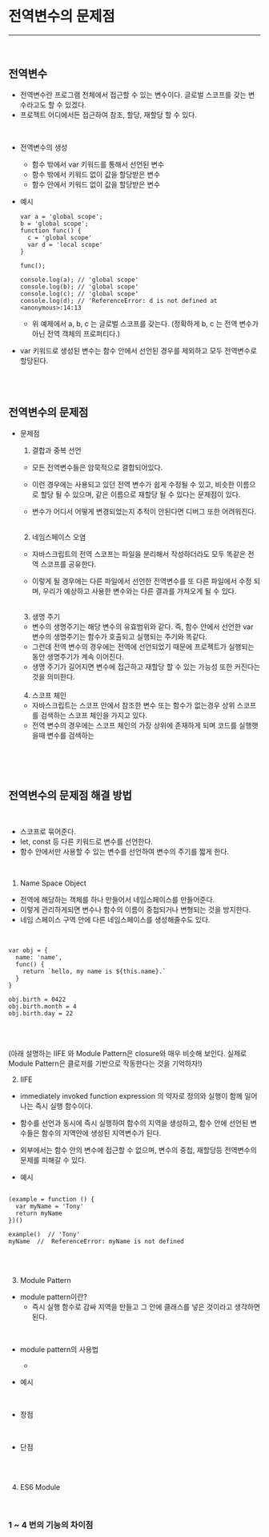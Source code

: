 # 전역변수의 문제점

---

<br>

## 전역변수

- 전역변수란 프로그램 전체에서 접근할 수 있는 변수이다. 글로벌 스코프를 갖는 변수라고도 할 수 있겠다.
- 프로젝트 어디에서든 접근하여 참조, 할당, 재할당 할 수 있다.

<br>

- 전역변수의 생성

  - 함수 밖에서 var 키워드를 통해서 선언된 변수
  - 함수 밖에서 키워드 없이 값을 할당받은 변수
  - 함수 안에서 키워드 없이 값을 할당받은 변수

- 예시

  ```
  var a = 'global scope';
  b = 'global scope';
  function func() {
    c = 'global scope'
    var d = 'local scope'
  }

  func();

  console.log(a); // 'global scope'
  console.log(b); // 'global scope'
  console.log(c); // 'global scope'
  console.log(d); // 'ReferenceError: d is not defined at <anonymous>:14:13
  ```

  - 위 예제에서 a, b, c 는 글로벌 스코프를 갖는다.
    (정확하게 b, c 는 전역 변수가아닌 전역 객체의 프로퍼티다.)

- var 키워드로 생성된 변수는 함수 안에서 선언된 경우를 제외하고 모두 전역변수로 할당된다.

<br>
<br>

## 전역변수의 문제점

- 문제점

  1. 결합과 중복 선언

  - 모든 전역변수들은 암묵적으로 결합되어있다.
  - 이런 경우에는 사용되고 있던 전역 변수가 쉽게 수정될 수 있고, 비슷한 이름으로 할당 될 수 있으며, 같은 이름으로 재할당 될 수 있다는 문제점이 있다.
  - 변수가 어디서 어떻게 변경되었는지 추적이 안된다면 디버그 또한 어려워진다.

    <br>

  2. 네임스페이스 오염

  - 자바스크립트의 전역 스코프는 파일을 분리해서 작성하더라도 모두 똑같은 전역 스코프를 공유한다.
  - 이렇게 될 경우에는 다른 파일에서 선언한 전역변수를 또 다른 파일에서 수정 되며, 우리가 예상하고 사용한 변수와는 다른 결과를 가져오게 될 수 있다.

    <br>

  3. 생명 주기

  - 변수의 생명주기는 해당 변수의 유효범위와 같다. 즉, 함수 안에서 선언한 var 변수의 생명주기는 함수가 호출되고 실행되는 주기와 똑같다.
  - 그런데 전역 변수의 경우에는 전역에 선언되었기 때문에 프로젝트가 실행되는 동안 생명주기가 계속 이어진다.
  - 생명 주기가 길어지면 변수에 접근하고 재할당 할 수 있는 가능성 또한 커진다는 것을 의미한다.

  <br>

  4. 스코프 체인

  - 자바스크립트는 스코프 안에서 참조한 변수 또는 함수가 없는경우 상위 스코프를 검색하는 스코프 체인을 가지고 있다.
  - 전역 변수의 경우에는 스코프 체인의 가장 상위에 존재하게 되며 코드를 실행햇을때 변수를 검색하는

<br>

<br>
<br>

## 전역변수의 문제점 해결 방법

<br>

- 스코프로 묶어준다.
- let, const 등 다른 키워드로 변수를 선언한다.
- 함수 안에서만 사용할 수 있는 변수를 선언하여 변수의 주기를 짧게 한다.

<br>

1. Name Space Object

- 전역에 해당하는 객체를 하나 만들어서 네임스페이스를 만들어준다.
- 이렇게 관리하게되면 변수나 함수의 이름이 중첩되거나 변형되는 것을 방지한다.
- 네임 스페이스 구역 안에 다른 네임스페이스를 생성해줄수도 있다.

<br>

```
var obj = {
  name: 'name',
  func() {
    return `hello, my name is ${this.name}.`
  }
}

obj.birth = 0422
obj.birth.month = 4
obj.birth.day = 22

```

<br>
<br>

(아래 설명하는 IIFE 와 Module Pattern은 closure와 매우 비슷해 보인다. 실제로 Module Pattern은 클로저를 기반으로 작동한다는 것을 기억하자!)

2. IIFE

- immediately invoked function expression 의 약자로 정의와 실행이 함께 일어나는 즉시 실행 함수이다.
- 함수를 선언과 동시에 즉시 실행하여 함수의 지역을 생성하고, 함수 안에 선언된 변수들은 함수의 지역안에 생성된 지역변수가 된다.
- 외부에서는 함수 안의 변수에 접근할 수 없으며, 변수의 중첩, 재할당등 전역변수의 문제를 피해갈 수 있다.

- 예시

```

(example = function () {
  var myName = 'Tony'
  return myName
})()

example()  // 'Tony'
myName  //  ReferenceError: myName is not defined

```

<br>
<br>

3. Module Pattern

- module pattern이란?
  - 즉시 실행 함수로 감싸 지역을 만들고 그 안에 클래스를 넣은 것이라고 생각하면 된다.

<br>

- module pattern의 사용법

  -

- 예시

<br>

- 장점

<br>

- 단점

<br>
<br>

4. ES6 Module

<br>

### 1 ~ 4 번의 기능의 차이점

```

```
